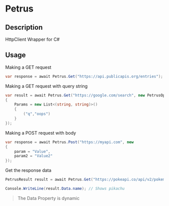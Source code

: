 # Petrus

## Description

HttpClient Wrapper for C#

## Usage


Making a GET request

```csharp
var response = await Petrus.Get("https://api.publicapis.org/entries");

```

Making a GET request with query string

```csharp
var result = await Petrus.Get("https://google.com/search", new PetrusOptions
{
    Params = new List<(string, string)>()
    {
        ("q","oops")
    }
});
```

Making a POST request with body 

```csharp
var response = await Petrus.Post("https://myapi.com", new
{
    param = "Value",
    param2 = "Value2"
});

```

Get the response data


```csharp
PetrusResult result = await Petrus.Get("https://pokeapi.co/api/v2/pokemon/pikachu");

Console.WriteLine(result.Data.name); // Shows pikachu

```
> The Data Property is dynamic


